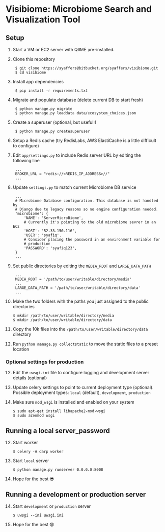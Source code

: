 # Visibiome: Microbiome Search and Visualization Tool #

## Setup ##
1. Start a VM or EC2 server with QIIME pre-installed.

2. Clone this repository

        $ git clone https://syaffers@bitbucket.org/syaffers/visibiome.git
        $ cd visibiome


3. Install app dependencies

        $ pip install -r requirements.txt


4. Migrate and populate database (delete current DB to start fresh)

        $ python manage.py migrate
        $ python manage.py loaddata data/ecosystem_choices.json

5. Create a superuser (optional, but useful!)

        $ python manage.py createsuperuser

6. Setup a Redis cache (try RedisLabs, AWS ElastiCache is a little difficult to
configure)

7. Edit `app/settings.py` to include Redis server URL by editing the following
line

        ...
        BROKER_URL = "redis://<REDIS_IP_ADDRESS>//"
        ...

8. Update `settings.py` to match current Microbiome DB service

        ...
        # Microbiome Database configuration. This database is not handled by
        # Django due to legacy reasons so no engine configuration needed.
        'microbiome': {
            'NAME': 'ServerMicroBiome',
            # Currently it's pointing to the old microbiome sevrer in an EC2
            'HOST': '52.33.150.116',
            'USER': 'syafiq',
            # Consider placing the password in an environment variable for
            # production
            'PASSWORD': 'syafiq123',
        }
        ...

9. Set public directories by editing the `MEDIA_ROOT` and `LARGE_DATA_PATH`

        ...
        MEDIA_ROOT = '/path/to/user/writable/directory/media'
        ...
        LARGE_DATA_PATH = '/path/to/user/writable/directory/data'
        ...

10. Make the two folders with the paths you just assigned to the public
directories

        $ mkdir /path/to/user/writable/directory/media
        $ mkdir /path/to/user/writable/directory/data

11. Copy the 10k files into the `/path/to/user/writable/directory/data`
directory

12. Run `python manage.py collectstatic` to move the static files to a preset
location

### Optional settings for production
12. Edit the `uwsgi.ini` file to configure logging and development server
details (optional)

12. Update celery settings to point to current deployment type (optional).
Possible deployment types: `local` (default), `development`, `production`

12. Make sure `mod_wsgi` is installed and enabled on your system

        $ sudo apt-get install libapache2-mod-wsgi
        $ sudo a2enmod wsgi

## Running a local server_password
12. Start worker

        $ celery -A darp worker

13. Start `local` server

        $ python manage.py runserver 0.0.0.0:8000

14. Hope for the best 😎

## Running a development or production server
14. Start `development` or `production` server

        $ uwsgi --ini uwsgi.ini

14. Hope for the best 😎
